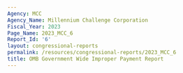 ```yaml
---
Agency: MCC
Agency_Name: Millennium Challenge Corporation
Fiscal_Year: 2023
Page_Name: 2023_MCC_6
Report_Id: '6'
layout: congressional-reports
permalink: /resources/congressional-reports/2023_MCC_6
title: OMB Government Wide Improper Payment Report
---
```

